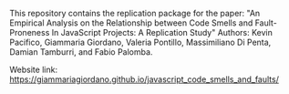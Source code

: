 This repository contains the replication package for the paper: "An Empirical Analysis on the Relationship between Code Smells and Fault-Proneness In JavaScript Projects: A Replication Study"
Authors: Kevin Pacifico, Giammaria Giordano, Valeria Pontillo, Massimiliano Di Penta, Damian Tamburri, and Fabio Palomba.

Website link: https://giammariagiordano.github.io/javascript_code_smells_and_faults/
